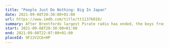 ```yaml
---
title: "People Just Do Nothing: Big In Japan"
date: 2021-09-08T20:30:00+01:00
url: https://www.imdb.com/title/tt11376010/
summary: After Brentfords largest Pirate radio has ended, the boys from Kurupt FM find their way to Japan on a epic adventure in search of fortune and fame.
start: 2021-09-08T20:30:00+01:00
end: 2021-09-08T22:07:00+01:00
placeId: 9F22V2C6+HP
---
```

